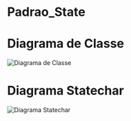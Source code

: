 # Padrao_State

# Diagrama de Classe
![Diagrama de Classe](https://github.com/Tathia-Lima/Padrao_State/assets/80372910/75d802a3-fa64-4ebc-89ca-0fca8304b245)

# Diagrama Statechar
![Diagrama Statechar](https://github.com/Tathia-Lima/Padrao_State/assets/80372910/dd556fd6-d189-4f3b-826d-ea1856209a55)
